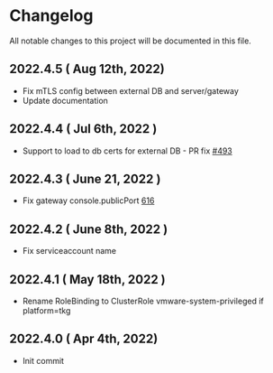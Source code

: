 # Changelog
All notable changes to this project will be documented in this file.

## 2022.4.5 ( Aug 12th, 2022)
* Fix mTLS config between external DB and server/gateway
* Update documentation

## 2022.4.4 ( Jul 6th, 2022 )
* Support to load to db certs for external DB - PR fix [#493](https://github.com/aquasecurity/aqua-helm/issues/493)

## 2022.4.3 ( June 21, 2022 )
* Fix gateway console.publicPort [616](https://github.com/aquasecurity/aqua-helm/issues/616)
## 2022.4.2 ( June 8th, 2022 )
* Fix serviceaccount name
## 2022.4.1 ( May 18th, 2022 )
* Rename RoleBinding to ClusterRole vmware-system-privileged if platform=tkg
## 2022.4.0 ( Apr 4th, 2022)
* Init commit
